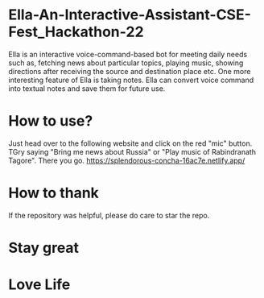 # Ella-An-Interactive-Assistant-CSE-Fest_Hackathon-22
Ella is an interactive voice-command-based bot for meeting daily needs such as, fetching news about particular topics, playing music, showing directions after receiving the source and destination place etc.
One more interesting feature of Ella is taking notes. Ella can convert voice command into textual notes and save them for future use.
# How to use?
Just head over to the following website and click on the red "mic" button. TGry saying "Bring me news about Russia" or "Play music of Rabindranath Tagore". There you go.
https://splendorous-concha-16ac7e.netlify.app/
# How to thank
If the repository was helpful, please do care to star the repo.
# Stay great
# Love Life
